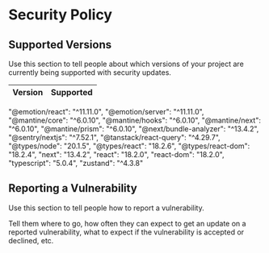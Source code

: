 # Security Policy

## Supported Versions

Use this section to tell people about which versions of your project are
currently being supported with security updates.

| Version | Supported          |
| ------- | ------------------ |
"@emotion/react": "^11.11.0",
 "@emotion/server": "^11.11.0",
 "@mantine/core": "^6.0.10",
 "@mantine/hooks": "^6.0.10",
 "@mantine/next": "^6.0.10",
 "@mantine/prism": "^6.0.10",
 "@next/bundle-analyzer": "^13.4.2",
 "@sentry/nextjs": "^7.52.1",
 "@tanstack/react-query": "^4.29.7",
 "@types/node": "20.1.5",
 "@types/react": "18.2.6",
 "@types/react-dom": "18.2.4",
 "next": "13.4.2",
 "react": "18.2.0",
 "react-dom": "18.2.0",
 "typescript": "5.0.4",
 "zustand": "^4.3.8"

## Reporting a Vulnerability

Use this section to tell people how to report a vulnerability.

Tell them where to go, how often they can expect to get an update on a
reported vulnerability, what to expect if the vulnerability is accepted or
declined, etc.
